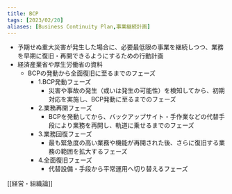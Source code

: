 ```yaml
---
title: BCP
tags: [2023/02/20]
aliases: [Business Continuity Plan,事業継続計画]
---
```


- 予期せぬ重大災害が発生した場合に、必要最低限の事業を継続しつつ、業務を早期に復旧・再開できるようにするための行動計画
- 経済産業省や厚生労働省の資料
	- BCPの発動から全面復旧に至るまでのフェーズ
		- 1.BCP発動フェーズ
			- 災害や事故の発生（或いは発生の可能性）を検知してから、初期対応を実施し、BCP発動に至るまでのフェーズ
		- 2.業務再開フェーズ
			- BCPを発動してから、バックアップサイト・手作業などの代替手段により業務を再開し、軌道に乗せるまでのフェーズ
		- 3.業務回復フェーズ
			- 最も緊急度の高い業務や機能が再開された後、さらに復旧する業務の範囲を拡大するフェーズ
		- 4.全面復旧フェーズ
			- 代替設備・手段から平常運用へ切り替えるフェーズ

[[経営・組織論]]